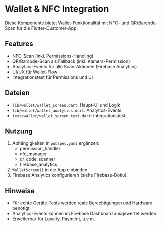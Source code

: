 # Wallet & NFC Integration

Diese Komponente bietet Wallet-Funktionalität mit NFC- und QR/Barcode-Scan für die Flutter-Customer-App.

## Features
- NFC-Scan (inkl. Permissions-Handling)
- QR/Barcode-Scan als Fallback (inkl. Kamera-Permission)
- Analytics-Events für alle Scan-Aktionen (Firebase Analytics)
- UI/UX für Wallet-Flow
- Integrationstest für Permissions und UI

## Dateien
- `lib/wallet/wallet_screen.dart`: Haupt-UI und Logik
- `lib/wallet/wallet_analytics.dart`: Analytics-Events
- `test/wallet/wallet_screen_test.dart`: Integrationstest

## Nutzung
1. Abhängigkeiten in `pubspec.yaml` ergänzen:
   - permission_handler
   - nfc_manager
   - qr_code_scanner
   - firebase_analytics
2. `WalletScreen()` in die App einbinden.
3. Firebase Analytics konfigurieren (siehe Firebase-Doku).

## Hinweise
- Für echte Geräte-Tests werden reale Berechtigungen und Hardware benötigt.
- Analytics-Events können im Firebase Dashboard ausgewertet werden.
- Erweiterbar für Loyalty, Payment, u.v.m.
